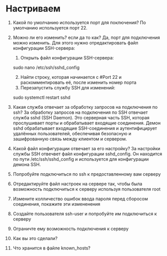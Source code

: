 # Настриваем

1. Какой по умолчанию используется порт для поключения?
    По умолчанию используется порт 22.

2. Можно ли его изменить? если да то как?
    Да, порт для подключения можно изменить. 
    Для этого нужно отредактировать файл конфигурации SSH-сервера:
    1) Открыть файл конфигурации SSH-сервера:

    sudo nano /etc/ssh/sshd_config

    2) Найти строку, которая начинается с #Port 22 и раскомментировать её, после изменить номер порта
    3) Перезапустить службу SSH для изменений:

    sudo systemctl restart sshd

3. Какая служба отвечает за обработку запросов на подключения по ssh?
    За обработку запросов на подключения по SSH отвечает служба sshd (SSH Daemon). Это серверная часть SSH, которая прослушивает порты и обрабатывает входящие соединения. Демон sshd обрабатывает входящие SSH-соединения и аутентифицирует удалённых пользователей, обеспечивая безопасную и зашифрованную связь между клиентом и сервером. 

4. Какой файл конфигурации отвечает за его настройку?
    За настройки службы SSH отвечвет файл конфигурации sshd_config. Он находится по пути /etc/ssh/sshd_config и используется для конфигурации демона SSH.

5. Попробуйте подключиться по ssh к предоставленному вам серверу


6. Отредактируйте файл настроек на сервере так, чтобы была возможность подключиться к серверу используя пользователя root


7. Измените колличество ошибок ввода пароля перед сборосом соединения, покажите эти измененения

8. Создайте пользователя ssh-user и попробуйте им подключиться к серверу

9. Ограничте ему возможность подключения к серверу

10. Как вы это сделали?

11. Что хранится в файле known_hosts?

